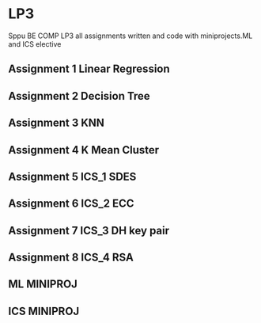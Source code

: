 # LP3
Sppu BE COMP LP3 all assignments written and code with miniprojects.ML and ICS elective 

## Assignment 1 Linear Regression
## Assignment 2 Decision Tree
## Assignment 3 KNN
## Assignment 4 K Mean Cluster
## Assignment 5 ICS_1 SDES
## Assignment 6 ICS_2 ECC
## Assignment 7 ICS_3 DH key pair
## Assignment 8 ICS_4 RSA
##  ML MINIPROJ
##  ICS MINIPROJ
